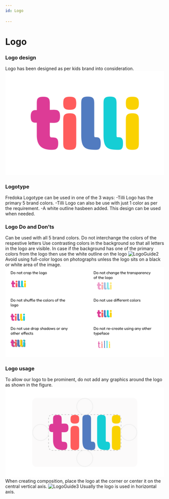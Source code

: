 ```yaml
---
id: Logo

---
```


# Logo

### Logo design

Logo has been designed as per kids brand into consideration.
 ![LogoMain](./images/LogoMain.png "LogoMain") 
  
### Logotype
Fredoka
Logotype can be used in one of the 3 ways:
-Tilli Logo has the primary 5 brand colors.
-Tilli Logo can also be use with just 1 color as per the requirement.
-A white outline hasbeen added. This design can be used when needed. 


### Logo Do and Don’ts
Can be used with all 5 brand colors. Do not interchange the colors of the respestive letters
Use contrasting colors in the background so that all letters in the logo are visible.
In case if the background has one of the primary colors from the logo then use the white outline on the logo
![LogoGuide2](./images/LogoGuide2.png "LogoGuide2")
Avoid using full-color logos on photographs unless the logo sits on a black or white area of the image.
![LogoGuide4](./images/LogoGuide4.png "LogoGuide4")


### Logo usage
To allow our logo to be prominent, do not add any graphics around the logo as shown in the figure.
 ![LogoGuide1](./images/LogoGuide1.png "LogoGuide1")
When creating composition, place the logo at the corner or center it on the central vertical axis.
![LogoGuide3](./images/LogoGuide3.png "LogoGuide3")
Usually the logo is used in horizontal axis.
